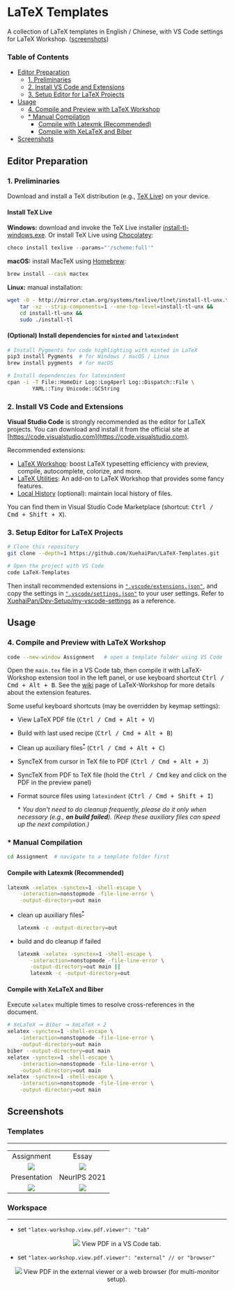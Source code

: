 # LaTeX Templates

A collection of LaTeX templates in English / Chinese, with VS Code settings for LaTeX Workshop. ([screenshots](#screenshots))

### Table of Contents  <!-- omit in toc -->

- [Editor Preparation](#editor-preparation)
  - [1. Preliminaries](#1-preliminaries)
  - [2. Install VS Code and Extensions](#2-install-vs-code-and-extensions)
  - [3. Setup Editor for LaTeX Projects](#3-setup-editor-for-latex-projects)
- [Usage](#usage)
  - [4. Compile and Preview with LaTeX Workshop](#4-compile-and-preview-with-latex-workshop)
  - [* Manual Compilation](#-manual-compilation)
    - [Compile with Latexmk (Recommended)](#compile-with-latexmk-recommended)
    - [Compile with XeLaTeX and Biber](#compile-with-xelatex-and-biber)
- [Screenshots](#screenshots)

## Editor Preparation

### 1. Preliminaries

Download and install a TeX distribution (e.g., [TeX Live](https://www.tug.org/texlive/)) on your device.

#### Install TeX Live  <!-- omit in toc -->

**Windows:** download and invoke the TeX Live installer [install-tl-windows.exe](http://mirror.ctan.org/systems/texlive/tlnet/install-tl-windows.exe). Or install TeX Live using [Chocolatey](https://chocolatey.org):

```powershell
choco install texlive --params="'/scheme:full'"
```

**macOS:** install MacTeX using [Homebrew](https://brew.sh):

```bash
brew install --cask mactex
```

**Linux:** manual installation:

```bash
wget -O - http://mirror.ctan.org/systems/texlive/tlnet/install-tl-unx.tar.gz |
    tar -xz --strip-components=1 --one-top-level=install-tl-unx &&
    cd install-tl-unx &&
    sudo ./install-tl
```

#### (Optional) Install dependencies for `minted` and `latexindent`  <!-- omit in toc -->

```bash
# Install Pygments for code highlighting with minted in LaTeX
pip3 install Pygments  # for Windows / macOS / Linux
brew install pygments  # for macOS

# Install dependencies for latexindent
cpan -i -T File::HomeDir Log::Log4perl Log::Dispatch::File \
        YAML::Tiny Unicode::GCString
```

### 2. Install VS Code and Extensions

**Visual Studio Code** is strongly recommended as the editor for LaTeX projects. You can download and install it from the official site at [https://code.visualstudio.com](https://code.visualstudio.com).

Recommended extensions:

- [LaTeX Workshop](https://marketplace.visualstudio.com/items?itemName=James-Yu.latex-workshop): boost LaTeX typesetting efficiency with preview, compile, autocomplete, colorize, and more.
- [LaTeX Utilities](https://marketplace.visualstudio.com/items?itemName=tecosaur.latex-utilities): An add-on to LaTeX Workshop that provides some fancy features.
- [Local History](https://marketplace.visualstudio.com/items?itemName=xyz.local-history) (optional): maintain local history of files.

You can find them in Visual Studio Code Marketplace (shortcut: <kbd>Ctrl / Cmd + Shift + X</kbd>).

### 3. Setup Editor for LaTeX Projects

```bash
# Clone this repository
git clone --depth=1 https://github.com/XuehaiPan/LaTeX-Templates.git

# Open the project with VS Code
code LaTeX-Templates
```

Then install recommended extensions in [`".vscode/extensions.json"`](.vscode/extensions.json), and copy the settings in [`".vscode/settings.json"`](.vscode/settings.json) to your user settings. Refer to [XuehaiPan/Dev-Setup/my-vscode-settings](https://github.com/XuehaiPan/Dev-Setup/blob/master/my-vscode-settings/settings.json) as a reference.

## Usage

### 4. Compile and Preview with LaTeX Workshop

```bash
code --new-window Assignment   # open a template folder using VS Code
```

Open the `main.tex` file in a VS Code tab, then compile it with LaTeX-Workshop extension tool in the left panel, or use keyboard shortcut <kbd>Ctrl / Cmd + Alt + B</kbd>. See the [wiki](https://github.com/James-Yu/LaTeX-Workshop/wiki) page of LaTeX-Workshop for more details about the extension features.

Some useful keyboard shortcuts (may be overridden by keymap settings):

- View LaTeX PDF file (<kbd>Ctrl / Cmd + Alt + V</kbd>)
- Build with last used recipe (<kbd>Ctrl / Cmd + Alt + B</kbd>)
- Clean up auxiliary files<sup>[*](#note)</sup> (<kbd>Ctrl / Cmd + Alt + C</kbd>)
- SyncTeX from cursor in TeX file to PDF (<kbd>Ctrl / Cmd + Alt + J</kbd>)
- SyncTeX from PDF to TeX file (hold the <kbd>Ctrl / Cmd</kbd> key and click on the PDF in the preview panel)
- Format source files using `latexindent` (<kbd>Ctrl / Cmd + Shift + I</kbd>)

  <a name="note">*</a> *You don't need to do cleanup frequently, please do it only when necessary (e.g., **on build failed**). (Keep these auxiliary files can speed up the next compilation.)*

### * Manual Compilation

```bash
cd Assignment  # navigate to a template folder first
```

#### Compile with Latexmk (Recommended)

```bash
latexmk -xelatex -synctex=1 -shell-escape \
    -interaction=nonstopmode -file-line-error \
    -output-directory=out main
```

- clean up auxiliary files<sup>[*](#note)</sup>

  ```bash
  latexmk -c -output-directory=out
  ```

- build and do cleanup if failed

  ```bash
  latexmk -xelatex -synctex=1 -shell-escape \
      -interaction=nonstopmode -file-line-error \
      -output-directory=out main ||
      latexmk -c -output-directory=out
  ```

#### Compile with XeLaTeX and Biber

Execute `xelatex` multiple times to resolve cross-references in the document.

```bash
# XeLaTeX ➞ Biber ➞ XeLaTeX × 2
xelatex -synctex=1 -shell-escape \
    -interaction=nonstopmode -file-line-error \
    -output-directory=out main
biber --output-directory=out main
xelatex -synctex=1 -shell-escape \
    -interaction=nonstopmode -file-line-error \
    -output-directory=out main
xelatex -synctex=1 -shell-escape \
    -interaction=nonstopmode -file-line-error \
    -output-directory=out main
```

## Screenshots

### Templates  <!-- omit in toc -->

---

<table>
  <tr>
    <td align="center">Assignment</td>
    <td align="center">Essay</td>
  </tr>
  <tr>
    <td align="center">
      <img src="https://user-images.githubusercontent.com/16078332/100871042-90b18500-34da-11eb-8ca4-9982e2df2a62.gif">
    </td>
    <td align="center">
      <img src="https://user-images.githubusercontent.com/16078332/100871056-9313df00-34da-11eb-849f-7958169efe39.gif">
    </td>
  </tr>
  <tr>
    <td align="center">Presentation</td>
    <td align="center">NeurIPS 2021</td>
  </tr>
  <tr>
    <td align="center">
      <img src="https://user-images.githubusercontent.com/16078332/111862242-0dd00f80-898f-11eb-8df2-d57fdbac2d1b.gif">
    </td>
    <td align="center">
      <img src="https://user-images.githubusercontent.com/16078332/100871069-96a76600-34da-11eb-87c8-63460d878e6b.gif">
    </td>
  </tr>
</table>

### Workspace  <!-- omit in toc -->

---

- set `"latex-workshop.view.pdf.viewer": "tab"`

<p align="center">
  <img src="https://user-images.githubusercontent.com/16078332/111870724-51437180-89c1-11eb-842c-6302b31a6a96.png">
  View PDF in a VS Code tab.
</p>

- set `"latex-workshop.view.pdf.viewer": "external" // or "browser"`

<p align="center">
  <img src="https://user-images.githubusercontent.com/16078332/111870727-53a5cb80-89c1-11eb-96e4-dcff0e0de78b.png">
  View PDF in the external viewer or a web browser (for multi-monitor setup).
</p>
